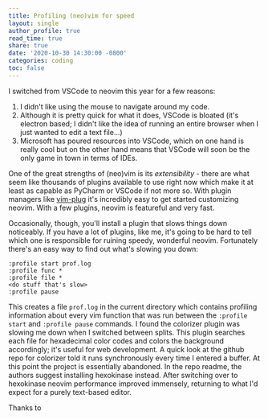 ```yaml
---
title: Profiling (neo)vim for speed
layout: single
author_profile: true
read_time: true
share: true
date: '2020-10-30 14:30:00 -0800'
categories: coding
toc: false
---
```


I switched from VSCode to neovim this year for a few reasons:

1. I didn't like using the mouse to navigate around my code.
2. Although it is pretty quick for what it does, VSCode is bloated (it's
   electron based; I didn't like the idea of running an entire browser when I
   just wanted to edit a text file...)
3. Microsoft has poured resources into VSCode, which on one hand is really cool
   but on the other hand means that VSCode will soon be the only game in town
   in terms of IDEs.

One of the great strengths of (neo)vim is its _extensibility_ - there are what
seem like thousands of plugins available to use right now which make it at least
as capable as PyCharm or VSCode if not more so. With plugin managers like
[vim-plug](https://github.com/junegunn/vim-plug) it's incredibly easy to get
started customizing neovim. With a few plugins, neovim is featureful and very
fast.

Occasionally, though, you'll install a plugin that slows things down noticeably.
If you have a lot of plugins, like me, it's going to be hard to tell which
one is responsible for ruining speedy, wonderful neovim. Fortunately there's an
easy way to find out what's slowing you down:

```vimscript
:profile start prof.log
:profile func *
:profile file *
<do stuff that's slow>
:profile pause
```

This creates a file `prof.log` in the current directory which contains profiling
information about every vim function that was run between the `:profile start`
and `:profile pause` commands. I found the colorizer plugin was slowing me down
when I switched between splits. This plugin searches each file for hexadecimal
color codes and colors the background accordingly; it's useful for web
development. A quick look at the github repo for colorizer told it runs
synchronously every time I entered a buffer. At this point the project is
essentially abandoned. In the repo readme, the authors suggest installing
hexokinase instead. After switching over to hexokinase neovim performance
improved immensely, returning to what I'd expect for a purely text-based editor.

Thanks to

